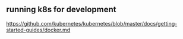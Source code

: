 ## running k8s for development

https://github.com/kubernetes/kubernetes/blob/master/docs/getting-started-guides/docker.md